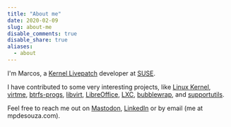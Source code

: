 ```yaml
---
title: "About me"
date: 2020-02-09
slug: about-me
disable_comments: true
disable_share: true
aliases:
  - about
---
```


I'm Marcos, a [Kernel
Livepatch](https://www.kernel.org/doc/html/latest/livepatch/livepatch.html)
developer at [SUSE](https://suse.com).

I have contributed to some very interesting projects, like
[Linux Kernel](https://git.kernel.org/pub/scm/linux/kernel/git/torvalds/linux.git/log/?qt=author&q=Marcos+Paulo+de+Souza),
[virtme](https://github.com/arighi/virtme),
[btrfs-progs](https://github.com/kdave/btrfs-progs/commits?author=marcosps),
[libvirt](https://gitlab.com/search?group_id=130330&project_id=192693&repository_ref=master&scope=commits&search=Marcos+Paulo+de+Souza),
[LibreOffice](https://cgit.freedesktop.org/libreoffice/core/log/?qt=author&q=Marcos+Paulo+de+Souza),
[LXC](https://github.com/lxc/lxc/commits?author=marcosps),
[bubblewrap](https://github.com/containers/bubblewrap/commits?author=marcosps),
and [supportutils](https://github.com/openSUSE/supportutils/commits?author=marcosps).

Feel free to reach me out on [Mastodon](https://floss.social/@mpdesouza),
[LinkedIn](https://www.linkedin.com/in/marcospsouza/) or
by email (me at mpdesouza.com).
